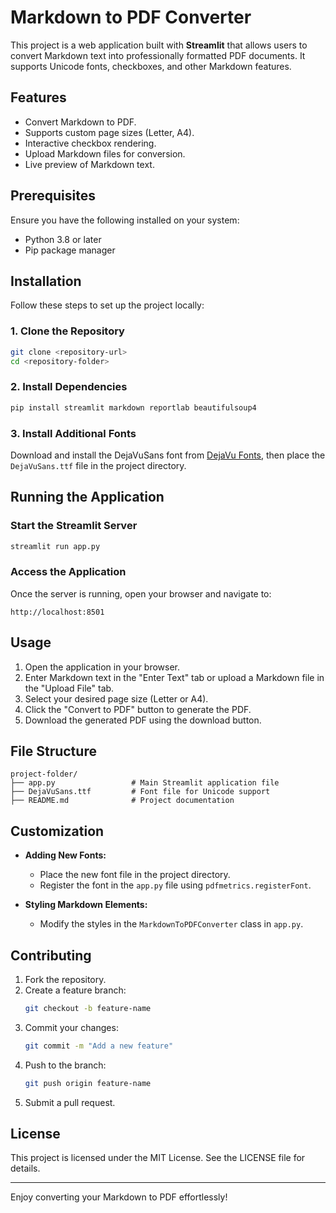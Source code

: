 # Markdown to PDF Converter

This project is a web application built with **Streamlit** that allows users to convert Markdown text into professionally formatted PDF documents. It supports Unicode fonts, checkboxes, and other Markdown features.

## Features

- Convert Markdown to PDF.
- Supports custom page sizes (Letter, A4).
- Interactive checkbox rendering.
- Upload Markdown files for conversion.
- Live preview of Markdown text.

## Prerequisites

Ensure you have the following installed on your system:

- Python 3.8 or later
- Pip package manager

## Installation

Follow these steps to set up the project locally:

### 1. Clone the Repository
```bash
git clone <repository-url>
cd <repository-folder>
```

### 2. Install Dependencies
```bash
pip install streamlit markdown reportlab beautifulsoup4
```

### 3. Install Additional Fonts
Download and install the DejaVuSans font from [DejaVu Fonts](https://dejavu-fonts.github.io/), then place the `DejaVuSans.ttf` file in the project directory.

## Running the Application

### Start the Streamlit Server
```bash
streamlit run app.py
```

### Access the Application
Once the server is running, open your browser and navigate to:
```
http://localhost:8501
```

## Usage

1. Open the application in your browser.
2. Enter Markdown text in the "Enter Text" tab or upload a Markdown file in the "Upload File" tab.
3. Select your desired page size (Letter or A4).
4. Click the "Convert to PDF" button to generate the PDF.
5. Download the generated PDF using the download button.

## File Structure

```
project-folder/
├── app.py                 # Main Streamlit application file
├── DejaVuSans.ttf         # Font file for Unicode support
├── README.md              # Project documentation
```

## Customization

- **Adding New Fonts:**
  - Place the new font file in the project directory.
  - Register the font in the `app.py` file using `pdfmetrics.registerFont`.

- **Styling Markdown Elements:**
  - Modify the styles in the `MarkdownToPDFConverter` class in `app.py`.

## Contributing

1. Fork the repository.
2. Create a feature branch:
   ```bash
   git checkout -b feature-name
   ```
3. Commit your changes:
   ```bash
   git commit -m "Add a new feature"
   ```
4. Push to the branch:
   ```bash
   git push origin feature-name
   ```
5. Submit a pull request.

## License

This project is licensed under the MIT License. See the LICENSE file for details.

---

Enjoy converting your Markdown to PDF effortlessly!

